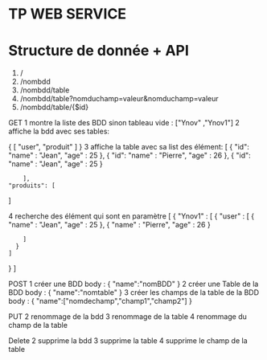 # TP WEB SERVICE

# Structure de donnée + API 

1. / 
2. /nombdd 
3. /nombdd/table 
4. /nombdd/table?nomduchamp=valeur&nomduchamp=valeur 
5. /nombdd/table/{$id}


GET
1 montre la liste des BDD sinon tableau vide :
["Ynov" ,"Ynov1"]
2 affiche la bdd avec ses tables:

  {
      [
        "user",
	"produit"
  	]
  }
3 affiche la table avec sa list des élément: 
[
          {
		"id":
            "name" : "Jean",
            "age" : 25
          },
          {
	"id":
            "name" : "Pierre",
            "age" : 26
          },
	 {
		"id":
            "name" : "Jean",
            "age" : 25
          }
        
        ],
	"produits": [
		
]

4 recherche des élément qui sont en paramètre
[
  {
    "Ynov1" : [
      {
        "user" : [
          {
            "name" : "Jean",
            "age" : 25
          },
          {
            "name" : "Pierre",
            "age" : 26
          }
        
        ]
      }
    ]
  }
]

POST
1 créer une BDD
body : { "name":"nomBDD" }
2 créer une Table de la BDD
body : { "name":"nomtable" }
3 créer les champs de la table de la BDD
body : { "name":["nomdechamp","champ1","champ2"] }

PUT
2 renommage de la bdd
3 renommage de la table
4 renommage du champ de la table

Delete
2 supprime la bdd
3 supprime la table
4 supprime le champ de la table